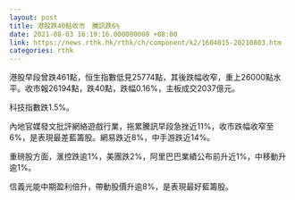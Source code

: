 ```yaml
---
layout: post
title: 港股跌40點收市　騰訊跌6%
date: 2021-08-03 16:19:16.000000000 +08:00
link: https://news.rthk.hk/rthk/ch/component/k2/1604015-20210803.htm
categories: rthk
---
```


港股早段曾跌461點，恒生指數低見25774點，其後跌幅收窄，重上26000點水平。收市報26194點，跌40點，跌幅0.16%，主板成交2037億元。

科技指數跌1.5%。

內地官媒發文批評網絡遊戲行業，拖累騰訊早段急挫近11%，收市跌幅收窄至6%，是表現最差藍籌股。網易跌近8%，中手游跌近14%。

重磅股方面，滙控跌逾1%，美團跌2%，阿里巴巴業績公布前升近1%，中移動升逾1%。

信義光能中期盈利倍升，帶動股價升逾8%，是表現最好藍籌股。
